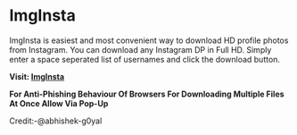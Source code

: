 # ImgInsta
ImgInsta is easiest and most convenient way to download HD profile photos from Instagram. You can download any Instagram DP in Full HD. Simply enter a space seperated list of usernames and click the download button.

**Visit: [ImgInsta](https://aditya-the-pro.github.io/ImgInsta/)**

**For Anti-Phishing Behaviour Of Browsers For Downloading Multiple Files At Once Allow Via Pop-Up**

Credit:-@abhishek-g0yal
